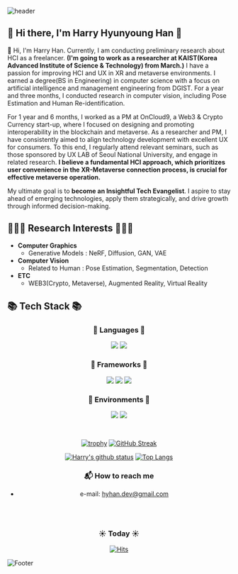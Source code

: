 ![header](https://capsule-render.vercel.app/api?type=Waving&color=auto&height=200&section=header&text=Harry's%20GitHub&fontSize=40)

## 👋 Hi there, I'm Harry Hyunyoung Han 👋
🔭 Hi, I'm Harry Han. Currently, I am conducting preliminary research about HCI as a freelancer. **(I'm going to work as a researcher at KAIST(Korea Advanced Institute of Science & Technology) from March.)** I have a passion for improving HCI and UX in XR and metaverse environments. I earned a degree(BS in Engineering) in computer science with a focus on artificial intelligence and management engineering from DGIST. For a year and three months, I conducted research in computer vision, including Pose Estimation and Human Re-identification.

For 1 year and 6 months, I worked as a PM at OnCloud9, a Web3 & Crypto Currency start-up, where I focused on designing and promoting interoperability in the blockchain and metaverse. As a researcher and PM, I have consistently aimed to align technology development with excellent UX for consumers. To this end, I regularly attend relevant seminars, such as those sponsored by UX LAB of Seoul National University, and engage in related research. **I believe a fundamental HCI approach, which prioritizes user convenience in the XR-Metaverse connection process, is crucial for effective metaverse operation.**

My ultimate goal is to **become an Insightful Tech Evangelist**. I aspire to stay ahead of emerging technologies, apply them strategically, and drive growth through informed decision-making.


## 🧑🏻‍💻 Research Interests 🧑🏻‍💻
- **Computer Graphics**
    - Generative Models : NeRF, Diffusion, GAN, VAE
- **Computer Vision**
    - Related to Human : Pose Estimation, Segmentation, Detection
- **ETC**
    - WEB3(Crypto, Metaverse), Augmented Reality, Virtual Reality


## 📚 Tech Stack 📚

<!-- Central Align -->
<div align=center>

### 📖 Languages 📖
<img src="https://img.shields.io/badge/Python-3776AB?style=plastic&logo=Python&logoColor=white"/> <img src="https://img.shields.io/badge/C++-00599C?style=plastic&logo=C++&logoColor=white"/><br> 

### 🔗 Frameworks 🔗
<img src="https://img.shields.io/badge/Pytorch-EE4C2C?style=plastic&logo=PyTorch&logoColor=white"/> <img src="https://img.shields.io/badge/Opencv-5C3EE8?style=plastic&logo=OpenCV&logoColor=white"/> <img src="https://img.shields.io/badge/Tensorflow-FF6F00?style=plastic&logo=Tensorflow&logoColor=white"/><br> 

### 🦕 Environments 🦕
<img src="https://img.shields.io/badge/Visual Studio Code-007ACC?style=plastic&logo=Visual Studio Code&logoColor=white"/> <img src="https://img.shields.io/badge/Jupyter-F37626?style=plastic&logo=Jupyter&logoColor=white"/> 

<br>
<!-- GitHub Stats & MUL -->
    
[![trophy](https://github-profile-trophy.vercel.app/?username=h0han&title=MultiLanguage,Joined2020,Repo,Commits&row=2&no-frame=true)](https://github.com/ryo-ma/github-profile-trophy)
[![GitHub Streak](https://github-readme-streak-stats.herokuapp.com?user=h0han&theme=vue&hide_border=true)](https://git.io/streak-stats)
    
[![Harry's github status](https://github-readme-stats.vercel.app/api?username=h0han&show_icons=true&hide_border=true)](https://github.com/h0han)
[![Top Langs](https://github-readme-stats.vercel.app/api/top-langs/?username=h0han&hide=html,css&hide_border=true&layout=compact)](https://github.com/h0han)

<!--     
<img src="https://github-readme-stats.vercel.app/api?username=h0han&show_icons=true&theme=dracula"> <img src="https://github-readme-stats.vercel.app/api/top-langs/?username=h0han&hide=html,css&layout=compact">  -->

<!-- ## 🔗 Personal Links 🔗
<a href="https://www.linkedin.com/in/hyhan/"><img src="https://img.shields.io/badge/LinkedIn-0A66C2?style=plastic&logo=LinkedIn&logoColor=white"></a> 
<a herf="hyhan.dev@gmail.com"><img src="https://img.shields.io/badge/Gmail-EA4335?style=plastic&logo=Gmail&logoColor=white"></a>
<a th herf="@{https://twitter.com/harryonnx}"><img src="https://img.shields.io/badge/Twitter-1DA1F2?style=plastic&logo=Twitter&logoColor=white"></a> -->

### :mailbox_with_mail: How to reach me
- e-mail: hyhan.dev@gmail.com
    
<br><br>

### ☀️ Today ☀️
[![Hits](https://hits.seeyoufarm.com/api/count/incr/badge.svg?url=https%3A%2F%2Fgithub.com%2Fh0han%2Fhit-counter&count_bg=%2398B4DD&title_bg=%23707070&icon=&icon_color=%23E7E7E7&title=hits&edge_flat=false)](https://hits.seeyoufarm.com)

</div>

![Footer](https://capsule-render.vercel.app/api?type=waving&color=auto&height=200&section=footer)

<!--
**h0han/h0han** is a ✨ _special_ ✨ repository because its `README.md` (this file) appears on your GitHub profile.

Here are some ideas to get you started:

- 🔭 I’m currently working on ...
- 🌱 I’m currently learning ...
- 👯 I’m looking to collaborate on ...
- 🤔 I’m looking for help with ...
- 💬 Ask me about ...
- 📫 How to reach me: ...
- 😄 Pronouns: ...
- ⚡ Fun fact: ...
-->
